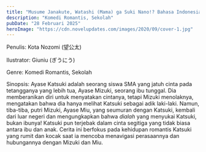 ```yaml
---
title: "Musume Janakute, Watashi (Mama) ga Suki Nano!? Bahasa Indonesia"
description: "Komedi Romantis, Sekolah"
pubDate: "28 Februari 2025"
heroImage: "https://cdn.novelupdates.com/images/2020/09/cover-1.jpg"
---
```


Penulis: Kota Nozomi (望公太)

Ilustrator:  Giuniu (ぎうにう)

Genre: Komedi Romantis, Sekolah

Sinopsis: Ayase Katsuki adalah seorang siswa SMA yang jatuh cinta pada tetangganya yang lebih tua, Ayase Mizuki, seorang ibu tunggal.  Dia memberanikan diri untuk menyatakan cintanya, tetapi Mizuki menolaknya, mengatakan bahwa dia hanya melihat Katsuki sebagai adik laki-laki.  Namun, tiba-tiba, putri Mizuki, Ayase Miu, yang seumuran dengan Katsuki, kembali dari luar negeri dan mengungkapkan bahwa *dialah* yang menyukai Katsuki, bukan ibunya!  Katsuki pun terjebak dalam cinta segitiga yang tidak biasa antara ibu dan anak. Cerita ini berfokus pada kehidupan romantis Katsuki yang rumit dan kocak saat ia mencoba menavigasi perasaannya dan hubungannya dengan Mizuki dan Miu.
